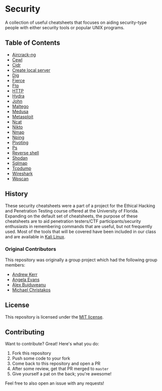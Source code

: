 # Security

A collection of useful cheatsheets that focuses on aiding security-type people with either security tools or popular UNIX programs.

## Table of Contents

- [Aircrack-ng](aircrack-ng.md)
- [Cewl](cewl.md)
- [Cidr](cidr.md)
- [Create local server](create_local_server.md)
- [Dig](dig.md)
- [Fierce](fierce.md)
- [Ftp](ftp.md)
- [HTTP](http.md)
- [Hydra](hydra.md)
- [John](john.md)
- [Maltego](maltego.md)
- [Medusa](medusa.md)
- [Metasploit](metasploit.md)
- [Ncat](ncat.md)
- [Nikto](nikto.md)
- [Nmap](nmap.md)
- [Nping](nping.md)
- [Pivoting](pivoting.md)
- [Ps](ps.md)
- [Reverse shell](reverse_shell.md)
- [Shodan](shodan.md)
- [Sqlmap](sqlmap.md)
- [Tcpdump](tcpdump.md)
- [Wireshark](wireshark.md)
- [Wpscan](wpscan.md)

## History

These security cheatsheets were a part of a project for the Ethical Hacking and Penetration Testing course offered at the University of Florida. Expanding on the default set of cheatsheets, the purpose of these cheatsheets are to aid penetration testers/CTF participants/security enthusiasts in remembering commands that are useful, but not frequently used. Most of the tools that will be covered have been included in our class and are available in [Kali Linux](http://www.kali.org).

### Original Contributors

This repository was originally a group project which had the following group members:

- [Andrew Kerr](http://andrewjkerr.com)
- [Angela Evans](https://github.com/angelaevans)
- [Alex Bujduveanu](https://github.com/alexbujduveanu)
- [Michael Christakos](https://github.com/truckiewow)

## License

This repository is licensed under the [MIT license](https://github.com/andrewjkerr/security-cheatsheets/blob/master/LICENSE.md).

## Contributing

Want to contribute? Great! Here's what you do:

1. Fork this repository
2. Push some code to your fork
3. Come back to this repository and open a PR
4. After some review, get that PR merged to `master`
5. Give yourself a pat on the back; you're awesome!

Feel free to also open an issue with any requests!

